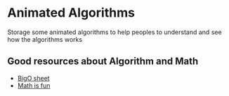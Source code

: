 # Animated Algorithms

Storage some animated algorithms to help peoples to understand and see how the algorithms works

## Good resources about Algorithm and Math

- [BigO sheet](https://www.bigocheatsheet.com/)
- [Math is fun](https://mathsisfun.com/algebra/logarithms.html)
